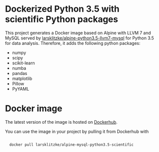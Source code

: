 # Dockerized Python 3.5 with scientific Python packages

This project generates a Docker image based on Alpine with LLVM 7 and MySQL served by 
[larsklitzke/alpine-python3.5-llvm7-mysql](https://github.com/larsklitzke/alpine-python3.5-llvm7-mysql) for Python 3.5 for data analysis. 
Therefore, it adds the following python packages:

* numpy
* scipy
* scikit-learn
* numba
* pandas
* matplotlib
* Pillow
* PyYAML


# Docker image
The latest version of the image is hosted on [Dockerhub](https://hub.docker.com/r/larsklitzke/alpine-mysql-python3.5-scientific). 

You can use the image in your project by pulling it from Dockerhub with

```bash

  docker pull larsklitzke/alpine-mysql-python3.5-scientific
  
```
